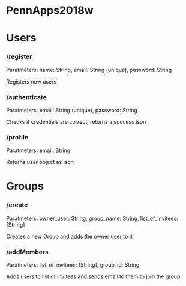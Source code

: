 # PennApps2018w

<h1> Users </h1>
<h3> /register </h3>
<p> Paratmeters: name: String, email: String (unique), password: String </p>
<p> Registers new users</p>

<h3> /authenticate </h3>
<p> Paratmeters: email: String (unique), password: String </p>
<p> Checks if credentials are correct, returns a success json</p>

<h3> /profile </h3>
<p> Paratmeters: email: String </p>
<p> Returns user object as json</p>


<h1> Groups </h1>

<h3> /create </h3>
<p> Paratmeters: owner_user: String, group_name: String, list_of_invitees: [String] </p>
<p> Creates a new Group and adds the owner user to it</p>

<h3> /addMembers </h3>
<p> Paratmeters: list_of_invitees: [String], group_id: String </p>
<p> Adds users to list of invitees and sends email to them to join the group </p>


